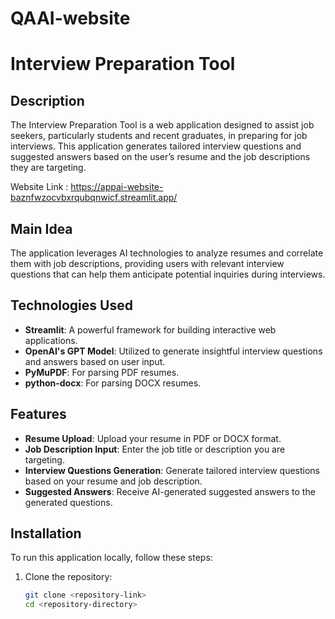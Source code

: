 # QAAI-website

# Interview Preparation Tool

## Description
The Interview Preparation Tool is a web application designed to assist job seekers, particularly students and recent graduates, in preparing for job interviews. This application generates tailored interview questions and suggested answers based on the user’s resume and the job descriptions they are targeting.

Website Link : https://appai-website-baznfwzocvbxrqubqnwicf.streamlit.app/

## Main Idea
The application leverages AI technologies to analyze resumes and correlate them with job descriptions, providing users with relevant interview questions that can help them anticipate potential inquiries during interviews.

## Technologies Used
- **Streamlit**: A powerful framework for building interactive web applications.
- **OpenAI's GPT Model**: Utilized to generate insightful interview questions and answers based on user input.
- **PyMuPDF**: For parsing PDF resumes.
- **python-docx**: For parsing DOCX resumes.

## Features
- **Resume Upload**: Upload your resume in PDF or DOCX format.
- **Job Description Input**: Enter the job title or description you are targeting.
- **Interview Questions Generation**: Generate tailored interview questions based on your resume and job description.
- **Suggested Answers**: Receive AI-generated suggested answers to the generated questions.

## Installation
To run this application locally, follow these steps:

1. Clone the repository:
   ```bash
   git clone <repository-link>
   cd <repository-directory>
